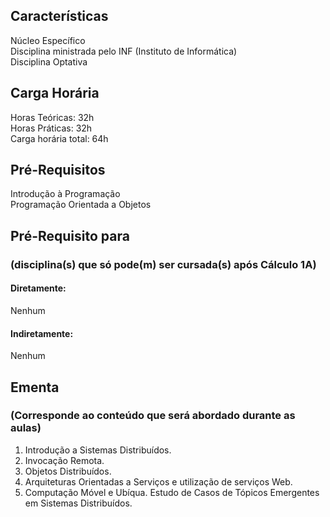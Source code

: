 ## Características  
Núcleo Específico  
Disciplina ministrada pelo INF (Instituto de Informática)  
Disciplina Optativa  

## Carga Horária  
Horas Teóricas: 32h  
Horas Práticas: 32h  
Carga horária total: 64h  

## Pré-Requisitos  
Introdução à Programação  
Programação Orientada a Objetos    

## Pré-Requisito para  
### (disciplina(s) que só pode(m) ser cursada(s) após Cálculo 1A)  
  
#### Diretamente:
Nenhum     

#### Indiretamente:  
Nenhum

## Ementa  
### (Corresponde ao conteúdo que será abordado durante as aulas)  
1.	Introdução a Sistemas Distribuídos.
2.  Invocação Remota.
3.  Objetos Distribuídos.
4.  Arquiteturas Orientadas a Serviços e utilização de serviços Web.
5.  Computação Móvel e Ubíqua. Estudo de Casos de Tópicos Emergentes em Sistemas Distribuídos.